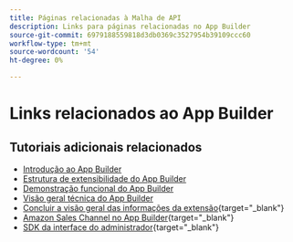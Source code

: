 ```yaml
---
title: Páginas relacionadas à Malha de API
description: Links para páginas relacionadas no App Builder
source-git-commit: 6979188559818d3db0369c3527954b39109ccc60
workflow-type: tm+mt
source-wordcount: '54'
ht-degree: 0%

---
```


# Links relacionados ao App Builder

## Tutoriais adicionais relacionados

* [Introdução ao App Builder](../app-builder/introduction-to-app-builder.md)
* [Estrutura de extensibilidade do App Builder](../app-builder/extensibility-framework-commerce-eventing.md)
* [Demonstração funcional do App Builder](../app-builder/app-builder-functional-demonstration.md)
* [Visão geral técnica do App Builder](../app-builder/app-builder-technical-overview.md)
* [Concluir a visão geral das informações da extensão](https://developer.adobe.com/commerce/marketplace/guides/sellers/extension-information/){target="_blank"}
* [Amazon Sales Channel no App Builder](https://developer.adobe.com/commerce/extensibility/amazon-sales-channel/){target="_blank"}
* [SDK da interface do administrador](https://developer.adobe.com/commerce/extensibility/admin-ui-sdk/){target="_blank"}
